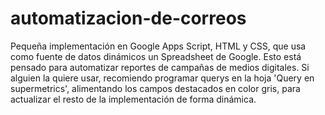 # automatizacion-de-correos
  Pequeña implementación en Google Apps Script, HTML y CSS, que usa como fuente de datos dinámicos un Spreadsheet de Google.  Esto está pensado para automatizar reportes de campañas de medios digitales. Si alguien la quiere usar, recomiendo programar querys en la hoja 'Query en supermetrics', alimentando los campos destacados en color gris, para actualizar el resto de la implementación de forma dinámica.
